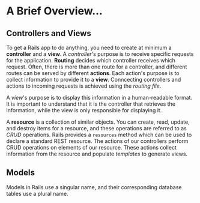 # A Brief Overview...

## Controllers and Views

To get a Rails app to do anything, you need to create at minimum a **controller** and a **view**. 
A *controller*'s purpose is to receive specific requests for the application. **Routing** decides
which controller receives which request. Often, there is more than one route for a controller, and
different routes can be served by different **actions**. Each action's purpose is to collect information
to provide it to a **view**. Conncecting controllers and actions to incoming requests is achieved using the *routing file*.

A *view*'s purpose is to display this information in a human-readable format. It is important to understand that
it is the controller that retrieves the information, while the view is only responsible for displaying it. 

A **resource** is a collection of similar objects. You can create, read, update, and destroy items for a resource, and these
operations are referred to as *CRUD* operations. Rails provides a ```resources``` method which can be used to declare a 
standard REST resource. The actions of our controllers perform CRUD operations on elements of our resource. These actions collect information from the resource and populate *templates* to generate views.
 
## Models

Models in Rails use a singular name, and their corresponding database tables use a plural name. 

